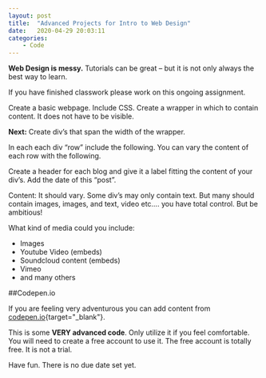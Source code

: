 ```yaml
---
layout: post
title:  "Advanced Projects for Intro to Web Design"
date:   2020-04-29 20:03:11
categories: 
	- Code
---
```



**Web Design is messy.** Tutorials can be great – but it is not only always the best way to learn.

If you have finished classwork please work on this ongoing assignment.

Create a basic webpage. Include CSS. Create a wrapper in which to contain content. It does not have to be visible.

**Next:** Create div’s that span the width of the wrapper.

In each each div “row” include the following. You can vary the content of each row with the following.

Create a header for each blog and give it a label fitting the content of your div’s.
Add the date of this “post”.

Content: It should vary. Some div’s may only contain text. But many should contain images, images, and text, video etc…. you have total control. But be ambitious!

What kind of media could you include:

- Images
- Youtube Video (embeds)
- Soundcloud content (embeds)
- Vimeo
- and many others

##Codepen.io

If you are feeling very adventurous you can add content from [codepen.io](http://www.codepen.io){target="_blank"}.

This is some **VERY advanced code**. Only utilize it if you feel comfortable. You will need to create a free account to use it. The free account is totally free. It is not a trial.

Have fun. There is no due date set yet.

